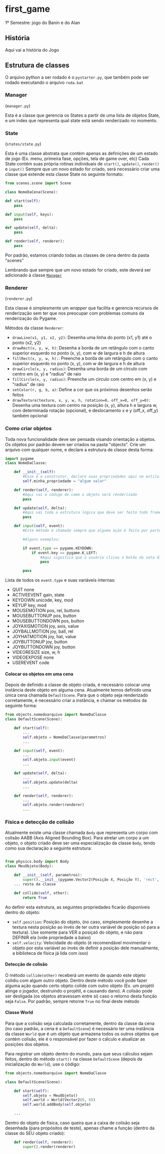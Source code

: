 # first_game
1º Semestre: jogo do Banin e do Alan


## História

Aqui vai a história do Jogo

## Estrutura de classes

O arquivo python a ser rodado é o ```pystarter.py```, que também pode ser rodado executando o arquivo ```roda.bat```

### Manager
(```manager.py```)

Esta é a classe que gerencia os States a partir de uma lista de objetos State, e um index que representa qual state está sendo renderizado no momento.
	
### State
(```states/state.py```)

Esta é uma classe abstrata que contém apenas as definições de um estado de jogo (Ex. menu, primeira fase, opções, tela de game over, etc)
Cada State contém suas própria rotinas individuais de ```start()```, ```update()```, ```render()``` e ```input()```
Sempre que um novo estado for criado, será necessário criar uma classe que extende esta classe State no seguinte formato:
	
```python
from scenes.scene import Scene

class NomeDaCena(Scene):

def start(self):
    pass

def input(self, keys):
    pass

def update(self, delta):
    pass

def render(self, renderer):
    pass
```
	
Por padrão, estamos criando todas as classes de cena dentro da pasta "scenes"
	
Lembrando que sempre que um novo estado for criado, este deverá ser adicionado à classe [```Manager```](https://github.com/gusta-el/first_game#Manager)
	
### Renderer
(```renderer.py```)

Esta classe é simplesmente um _wrapper_ que facilita e gerencia recursos de renderização sem ter que nos preocupar com problemas comuns da renderização do Pygame.

Métodos da classe ```Renderer```:

- ```drawLine(x1, y1, x2, y2)```: Desenha uma linha do ponto (x1, y1) até o ponto (x2, y2)
- ```drawRect(x, y, w, h)```: Desenha a borda de um retângulo com o canto superior esquerdo no ponto (x, y), com w de largura e h de altura
- ```fillRect(x, y, w, h):```: Preenche a borda de um retângulo com o canto superior esquerdo no ponto (x, y), com w de largura e h de altura
- ```drawCircle(x, y, radius)```: Desenha uma borda de um círculo com centro em (x, y) e "radius" de raio
- ```fillCircle(x, y, radius)```: Preenche um círculo com centro em (x, y) e "radius" de raio
- ```setColor(r, g, b, a)```: Define a cor que os próximos desenhos serão feitos
- ```drawTexture(texture, x, y, w, h, rotation=0, off_x=0, off_y=0)```: Desenha uma textura com centro na posição (x, y), altura h e largura w, com determinada rotação (opcional), e deslocamento x e y (off_x, off_y) também opcional

### Como criar objetos

Toda nova funcionalidade deve ser pensada visando orientação a objetos.
Os objetos por padrão devem ser criados na pasta "objects".
Crie um arquivo com qualquer nome, e declare a estrutura de classe desta forma:

```python
import pygame
class NomeDaClasse:

    def __init__(self):
        #Esse é o construtor, declare suas propriedades aqui no estilo:
        self.minha_propriedade = "algum valor"

    def render(self, renderer):
        #Aqui vai o código de como o objeto será renderizado
        pass

    def update(self, delta):
        #Aqui vai toda a estrutura lógica que deve ser feito todo frame (como movimentação de personagem, contagem de tempo, etc)
        pass

    def input(self, event):
        #Este método é chamado sempre que alguma ação é feita por parte do usuário (movimentação e clique de mouse, clique de teclas do teclado, etc). A estrutura do objeto ```event``` pode ser visto nesta documentação: https://www.pygame.org/docs/ref/event.html

        #Alguns exemplos:

        if event.type == pygame.KEYDOWN:
            if event.key == pygame.K_LEFT:
                #Aqui significa que o usuário clicou o botão da seta direcional esquerda
                pass

        pass


```

Lista de todos os ```event.type``` e suas variáveis internas:

- QUIT             none
- ACTIVEEVENT      gain, state
- KEYDOWN          unicode, key, mod
- KEYUP            key, mod
- MOUSEMOTION      pos, rel, buttons
- MOUSEBUTTONUP    pos, button
- MOUSEBUTTONDOWN  pos, button
- JOYAXISMOTION    joy, axis, value
- JOYBALLMOTION    joy, ball, rel
- JOYHATMOTION     joy, hat, value
- JOYBUTTONUP      joy, button
- JOYBUTTONDOWN    joy, button
- VIDEORESIZE      size, w, h
- VIDEOEXPOSE      none
- USEREVENT        code

#### Colocar os objetos em uma cena

Depois de definido a classe de objeto criada, é necessário colocar uma instância deste objeto em alguma cena. Atualmente temos definido uma única cena chamada ```DefaultScene```. Para que o objeto seja renderizado corretamente, é necessário criar a instância, e chamar os métodos da seguinte forma:

```python
from objects.nomedoarquivo import NomeDaClasse
class DefaultScene(Scene):

    def start(self):
        ...
        self.objeto = NomeDaClasse(parametros)
        ...

    def input(self, event):
        ...
        self.objeto.input(event)
        ...

    def update(self, delta):
        ...
        self.objeto.update(delta)
        ...

    def render(self, renderer):
        ...
        self.objeto.render(renderer)
        ...
```

### Física e detecção de colisão

Atualmente existe uma classe chamada ```Body``` que representa um corpo com colisão AABB (Axis Aligned Bounding Box). Para atrelar um corpo a um objeto, o objeto criado deve ser uma especialização da classe ```Body```, tendo como sua declaração a seguinte estrutura:

```python

from physics.body import Body
class MeuObjeto(Body):

    def __init__(self, parametros):
        super().__init__(pygame.Vector2(Posição X, Posição Y), 'rect', pygame.Vector2(Largura, Altura), 'dynamic') #Objetos "dynamic" podem ser movidos, enquanto objetos "static" são fixos no mapa e não se movem (feito para economizar processamento)
    ... resto da classe

    def collide(self, other):
        return True
```

Ao definir esta estrutura, as seguintes propriedades ficarão disponíveis dentro do objeto:

- ```self.position```: Posição do objeto, (no caso, simplesmente desenhe a textura nesta posição ao invés de ter outra variável de posição só para a textura). Use somente para VER a posiçaõ do objeto, e não para DEFINIR ela (vide propriedade a baixo)
- ```self.velocity```: Velocidade do objeto (é recomendável movimentar o objeto por esta variável ao invés de definir a posição dele manualmente, a biblioteca de física já lida com isso)

#### Detecção de colisão

O método ```collide(other)``` receberá um evento de quando este objeto colidiu com algum outro objeto.
Dentro deste método você pode fazer alguma ação quando certo objeto colide com outro objeto (Ex. um projétil atinge o jogador, destruindo o projétil, e causando dano). A colisão pode ser desligada (os objetos atravessam entre si) caso o retorno desta função seja ```False```. Por padrão, sempre retorne ```True``` no final deste método

#### Classe World

Para que a colisão seja calculada corretamente, dentro da classe da cena (no caso padrão, a cena é a ```DefaultScene```) é necessário ter uma instância da classe ```World``` que é um objeto que armazena todos os outros objetos que contém colisão, ele é o responsável por fazer o cálculo e atualizar as posições dos objetos.

Para registrar um objeto dentro do mundo, para que seus cálculos sejam feitos, dentro do método ```start()``` na classe ```DefaultScene``` (depois da inicialização do ```World```), use o código:

```python
from objects.nomedoarquivo import NomeDaClasse

class DefaultScene(Scene):

    def start(self):
        self.objeto = MeuObjeto()
        self.world = World(Vector2(0, 0))
        self.world.addBody(self.objeto)

    ...
```

Dentro do objeto de física, caso queira que a caixa de colisão seja desenhada (para propósitos de teste), apenas chame a função (dentro da classe do SEU objeto criado):

```python
    def render(self, renderer):
        super().render(renderer)
```